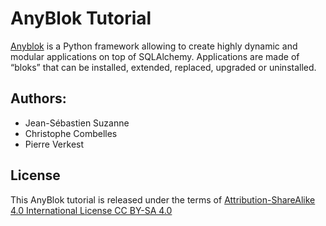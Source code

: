 # AnyBlok Tutorial

[Anyblok](https://github.com/AnyBlok "Anyblok") is a Python framework allowing
to create highly dynamic and modular applications on top of SQLAlchemy.
Applications are made of “bloks” that can be installed, extended, replaced,
upgraded or uninstalled. 

## Authors:

* Jean-Sébastien Suzanne
* Christophe Combelles
* Pierre Verkest

## License

This AnyBlok tutorial is released under the terms of
[Attribution-ShareAlike 4.0 International License CC BY-SA 4.0](
https://creativecommons.org/licenses/by-sa/4.0/)
